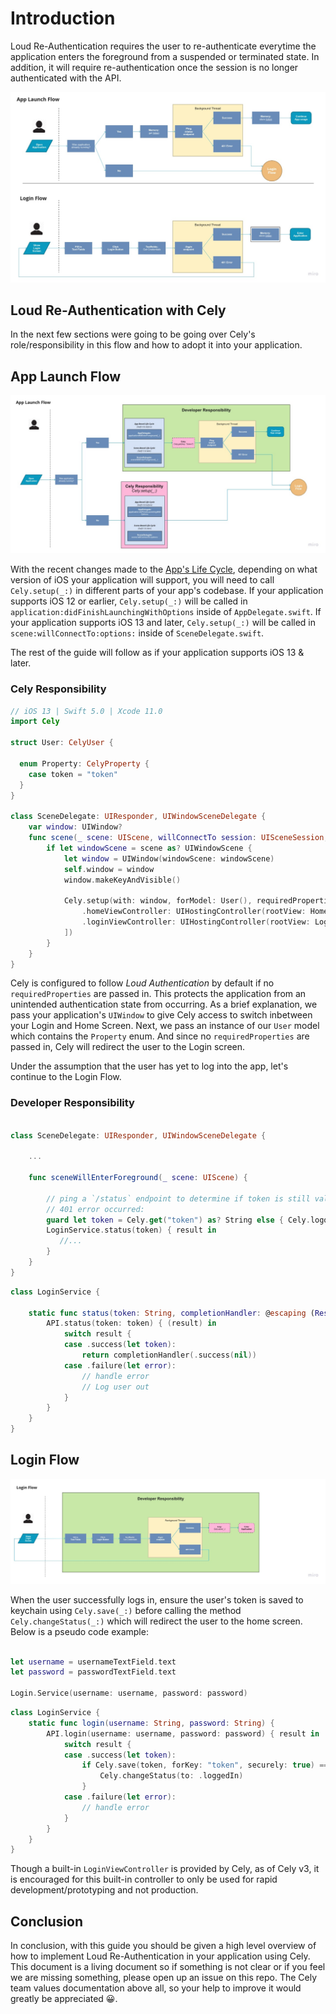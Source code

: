 # Introduction

Loud Re-Authentication requires the user to re-authenticate everytime the application enters the foreground from a suspended or terminated state. In addition, it will require re-authentication once the session is no longer authenticated with the API.

![](../images/guides/loud_re-authentication_flow.jpg)


## Loud Re-Authentication with Cely

In the next few sections were going to be going over Cely's role/responsibility in this flow and how to adopt it into your application.


## App Launch Flow

![](../images/guides/loud_re-authentication_flow-with_cely-app_launch_flow.jpg)

With the recent changes made to the [App's Life Cycle](https://developer.apple.com/documentation/uikit/app_and_environment/managing_your_app_s_life_cycle), depending on what version of iOS your application will support, you will need to call `Cely.setup(_:)` in different parts of your app's codebase. If your application supports iOS 12 or earlier, `Cely.setup(_:)` will be called in `application:didFinishLaunchingWithOptions` inside of `AppDelegate.swift`. If your application supports iOS 13 and later, `Cely.setup(_:)` will be called in `scene:willConnectTo:options:` inside of `SceneDelegate.swift`.

The rest of the guide will follow as if your application supports iOS 13 & later.

### Cely Responsibility

```swift
// iOS 13 | Swift 5.0 | Xcode 11.0
import Cely

struct User: CelyUser {

  enum Property: CelyProperty {
    case token = "token"
  }
}

class SceneDelegate: UIResponder, UIWindowSceneDelegate {
    var window: UIWindow?
    func scene(_ scene: UIScene, willConnectTo session: UISceneSession, options connectionOptions: UIScene.ConnectionOptions) {
        if let windowScene = scene as? UIWindowScene {
            let window = UIWindow(windowScene: windowScene)
            self.window = window
            window.makeKeyAndVisible()

            Cely.setup(with: window, forModel: User(), requiredProperties: [], withOptions: [
                .homeViewController: UIHostingController(rootView: HomeContentView()),
                .loginViewController: UIHostingController(rootView: LoginContentView())
            ])
        }
    }
}
```

Cely is configured to follow *Loud Authentication* by default if no `requiredProperties` are passed in. This protects the application from an unintended authentication state from occurring. As a brief explanation, we pass your application's `UIWindow` to give Cely access to switch inbetween your Login and Home Screen. Next, we pass an instance of our `User` model which contains the `Property` enum. And since no `requiredProperties` are passed in, Cely will redirect the user to the Login screen.

Under the assumption that the user has yet to log into the app, let's continue to the Login Flow.


### Developer Responsibility

```swift

class SceneDelegate: UIResponder, UIWindowSceneDelegate {

    ...

    func sceneWillEnterForeground(_ scene: UIScene) {

        // ping a `/status` endpoint to determine if token is still valid
        // 401 error occurred:
        guard let token = Cely.get("token") as? String else { Cely.logout() }
        LoginService.status(token) { result in
           //...
        }
    }
}
```

```swift
class LoginService {

    static func status(token: String, completionHandler: @escaping (Result<Void?, Error>) -> Void) {
        API.status(token: token) { (result) in
            switch result {
            case .success(let token):
                return completionHandler(.success(nil))
            case .failure(let error):
                // handle error
                // Log user out
            }
        }
    }
}
```

## Login Flow

![](../images/guides/loud_re-authentication_flow-with_cely-login_flow.jpg)

When the user successfully logs in, ensure the user's token is saved to keychain using `Cely.save(_:)` before calling the method `Cely.changeStatus(_:)` which will redirect the user to the home screen. Below is a pseudo code example:


```swift

let username = usernameTextField.text
let password = passwordTextField.text

Login.Service(username: username, password: password)
```

```swift
class LoginService {
    static func login(username: String, password: String) {
        API.login(username: username, password: password) { result in
            switch result {
            case .success(let token):
                if Cely.save(token, forKey: "token", securely: true) == .success {
                    Cely.changeStatus(to: .loggedIn)
                }
            case .failure(let error):
                // handle error
            }
        }
    }
}
```

Though a built-in `LoginViewController` is provided by Cely, as of Cely v3, it is encouraged for this built-in controller to only be used for rapid development/prototyping and not production.

## Conclusion

In conclusion, with this guide you should be given a high level overview of how to implement Loud Re-Authentication in your application using Cely. This document is a living document so if something is not clear or if you feel we are missing something, please open up an issue on this repo. The Cely team values documentation above all, so your help to improve it would greatly be appreciated 😀.
